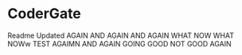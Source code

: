 # CoderGate
Readme
Updated
AGAIN
AND AGAIN
AND AGAIN
WHAT
NOW
WHAT
NOWw
TEST
AGAIMN
AND AGAIN
GOING GOOD
NOT GOOD
AGAIN
